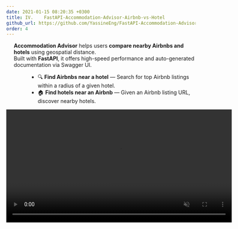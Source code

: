 ```yaml
---
date: 2021-01-15 08:20:35 +0300
title: IV.    FastAPI-Accommodation-Advisor-Airbnb-vs-Hotel
github_url: https://github.com/YassineEng/FastAPI-Accommodation-Advisor-Airbnb-vs-Hotel
order: 4
---
```

<p style="margin-left: 20px;"><strong>Accommodation Advisor</strong> helps users <strong>compare nearby Airbnbs and hotels</strong> using geospatial distance.<br>Built with <strong>FastAPI</strong>, it offers high-speed performance and auto-generated documentation via Swagger UI.</p>
<ul style="margin-left: 60px;">
<li>🔍 <strong>Find Airbnbs near a hotel</strong> — Search for top Airbnb listings within a radius of a given hotel.</li>
<li>🏠 <strong>Find hotels near an Airbnb</strong> — Given an Airbnb listing URL, discover nearby hotels.</li>
</ul>

<div style="text-align: center;">
    <video width="600" autoplay loop muted playsinline>
        <source src="{{ '/site/images/fastapi-demo-web.mp4' | relative_url }}" type="video/mp4">
    </video>
</div>